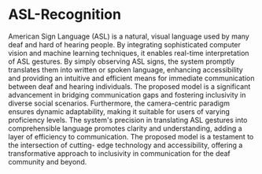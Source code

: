 # ASL-Recognition
American Sign Language (ASL) is a natural, visual language used by many deaf and hard of hearing people. By integrating sophisticated computer vision and machine learning techniques, it enables real-time interpretation of ASL gestures. By simply observing ASL signs, the system promptly translates them into written or spoken language, enhancing accessibility and providing an intuitive and efficient means for immediate communication between deaf and hearing individuals. The proposed model is a significant advancement in bridging communication gaps and fostering inclusivity in diverse social scenarios. Furthermore, the camera-centric paradigm ensures dynamic adaptability, making it suitable for users of varying proficiency levels. The system's precision in translating ASL gestures into comprehensible language promotes clarity and understanding, adding a layer of efficiency to communication. The proposed model is a testament to the intersection of cutting- edge technology and accessibility, offering a transformative approach to inclusivity in communication for the deaf community and beyond.

